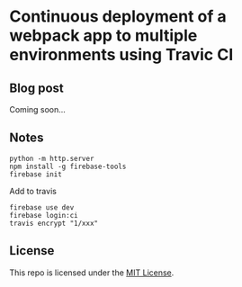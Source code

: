 # Continuous deployment of a webpack app to multiple environments using Travic CI

## Blog post

Coming soon...

## Notes

```shell
python -m http.server
npm install -g firebase-tools
firebase init
```

Add to travis

```shell
firebase use dev
firebase login:ci
travis encrypt "1/xxx"
```

## License

This repo is licensed under the [MIT License](LICENSE).